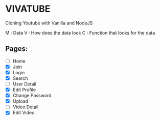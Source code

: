 # VIVATUBE

Cloning Youtube with Vanilla and NodeJS


M : Data
V : How does the data look
C : Function that looks for the data

## Pages:

- [ ] Home
- [x] Join
- [x] Login
- [x] Search
- [ ] User Detail
- [x] Edit Profile
- [x] Change Password
- [x] Upload
- [ ] Video Detail
- [x] Edit Video
